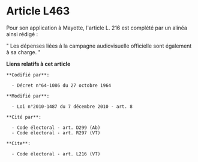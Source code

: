 # Article L463

Pour son application à Mayotte, l'article L. 216 est complété par un alinéa ainsi rédigé : 

" Les dépenses liées à la campagne audiovisuelle officielle sont également à sa charge. "

**Liens relatifs à cet article**

	**Codifié par**:

	  - Décret n°64-1086 du 27 octobre 1964

	**Modifié par**:

	  - Loi n°2010-1487 du 7 décembre 2010 - art. 8

	**Cité par**:

	  - Code électoral - art. D299 (Ab)
	  - Code électoral - art. R297 (VT)

	**Cite**:

	  - Code électoral - art. L216 (VT)

